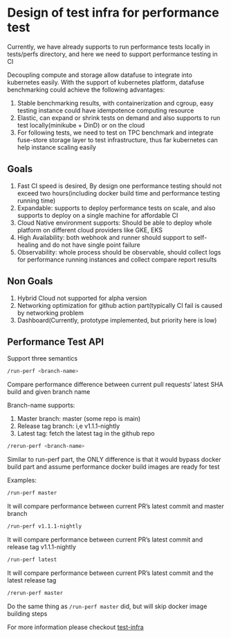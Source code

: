 # Design of test infra for performance test

Currently, we have already supports to run performance tests locally in tests/perfs directory, and here we need to support performance testing in CI

Decoupling compute and storage allow datafuse to integrate into kubernetes easily.
With the support of kubernetes platform, datafuse benchmarking could achieve the following advantages:
1. Stable benchmarking results, with containerization and cgroup, easy testing instance could have idempotence computing resource
2. Elastic, can expand or shrink tests on demand and also supports to run test locally(minikube + DinD) or on the cloud
3. For following tests, we need to test on TPC benchmark and integrate fuse-store storage layer to test infrastructure, thus far kubernetes can help instance scaling easily

## Goals

1. Fast CI speed is desired, By design one performance testing should not exceed two hours(including docker build time and performance testing running time)
2. Expandable: supports to deploy performance tests on scale, and also supports to deploy on a single machine for affordable CI
3. Cloud Native environment supports: Should be able to deploy whole platform on different cloud providers like GKE, EKS
4. High Availability: both webhook and runner should support to self-healing and do not have single point failure
5. Observability: whole process should be observable, should collect logs for performance running instances and collect compare report results

## Non Goals

1. Hybrid Cloud not supported for alpha version
2. Networking optimization for github action part(typically CI fail is caused by networking problem
3. Dashboard(Currently, prototype implemented, but priority here is low)

## Performance Test API

Support three semantics

```bash
/run-perf <branch-name>
```

Compare performance difference between current pull requests’ latest SHA build and given branch name

Branch-name supports:
1. Master branch: master (some repo is main)
2. Release tag branch: i,e v1.1.1-nightly
3. Latest tag: fetch the latest tag in the github repo

```bash
/rerun-perf <branch-name>
```

Similar to run-perf part, the ONLY difference is that it would bypass docker build part and assume performance docker build images are ready for test

Examples:
```bash
/run-perf master
```

It will compare performance between current PR’s latest commit and master branch
```bash
/run-perf v1.1.1-nightly
```

It will compare performance between current PR’s latest commit and release tag v1.1.1-nightly
```bash
/run-perf latest
```

It will compare performance between current PR’s latest commit and the latest release tag
```bash
/rerun-perf master
```

Do the same thing as `/run-perf master` did, but will skip docker image building steps

For more information please checkout [test-infra](https://github.com/datafuselabs/test-infra)